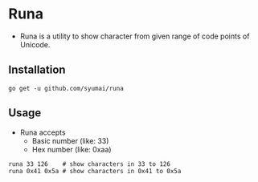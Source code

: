 # Runa

* Runa is a utility to show character from given range of code points of Unicode.

## Installation

```console
go get -u github.com/syumai/runa
```

## Usage

* Runa accepts
  - Basic number (like: 33)
  - Hex number (like: 0xaa)

```console
runa 33 126    # show characters in 33 to 126
runa 0x41 0x5a # show characters in 0x41 to 0x5a
```

